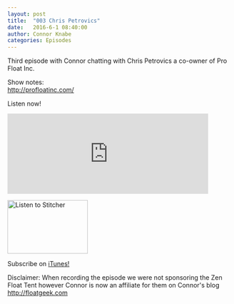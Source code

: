 ```yaml
---
layout: post
title:  "003 Chris Petrovics"
date:   2016-6-1 08:40:00
author: Connor Knabe
categories: Episodes
---
```


Third episode with Connor chatting with Chris Petrovics a co-owner of Pro Float Inc.

Show notes:
<br>
<a href="http://www.profloatinc.com">http://profloatinc.com/</a>



Listen now!
<br>


<iframe scrolling="no" frameborder="0" style="width:100%;max-width:450px;height:180px;border:0;overflow:hidden;" width="400" height="180" src="http://app.stitcher.com/splayer/f/77331/44704099?el=0&refid=stpr"></iframe>


<br>

<a href="http://www.stitcher.com/s?fid=77331&refid=stpr"><img src="http://cloudfront.assets.stitcher.com/promo.assets/stitcher-banner-180x120.jpg" width="180" height="120" alt="Listen to Stitcher"></a>

Subscribe on <a href="https://itunes.apple.com/us/podcast/float-geeks/id1058855632?mt=2">iTunes!</a>


Disclaimer:
When recording the episode we were not sponsoring the Zen Float Tent however Connor is now an affiliate for them on Connor's blog <a href="http://www.floatgeek.com">http://floatgeek.com</a>
